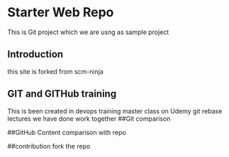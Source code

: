 # Starter Web Repo

This is Git project which we are usng as sample project

## Introduction

this site is forked from scm-ninja

## GIT and GITHub training

This is been created in devops training master class on Udemy
git rebase lectures
we have done work together
##Git comparison

##GitHub Content
comparison with repo

##contribution
fork the repo